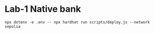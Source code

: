 # Lab-1 Native bank


```shell
npx dotenv -e .env -- npx hardhat run scripts/deploy.js --network sepolia
```
